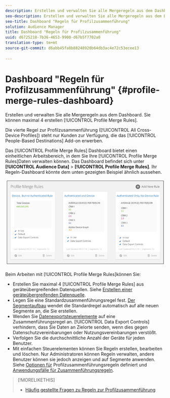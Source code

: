 ```yaml
---
description: Erstellen und verwalten Sie alle Mergeregeln aus dem Dashboard. Sie können maximal 4 Regeln zur Profilzusammenführung erstellen.
seo-description: Erstellen und verwalten Sie alle Mergeregeln aus dem Dashboard. Sie können maximal 4 Regeln zur Profilzusammenführung erstellen.
seo-title: Dashboard "Regeln für Profilzusammenführung"
solution: Audience Manager
title: Dashboard "Regeln für Profilzusammenführung"
uuid: d6725218-7b36-4653-9900-d67b5f7702a0
translation-type: tm+mt
source-git-commit: d6abb45fa8b88248920b64db3ac4e72c53ecee13

---
```



# Dashboard "Regeln für Profilzusammenführung" {#profile-merge-rules-dashboard}

Erstellen und verwalten Sie alle Mergeregeln aus dem Dashboard. Sie können maximal 4 erstellen [!UICONTROL Profile Merge Rules].

Die vierte Regel zur Profilzusammenführung ([!UICONTROL All Cross-Device Profiles]) steht nur Kunden zur Verfügung, die das [!UICONTROL People-Based Destinations] Add-on erwerben.

Das [!UICONTROL Profile Merge Rules] Dashboard bietet einen einheitlichen Arbeitsbereich, in dem Sie Ihre [!UICONTROL Profile Merge Rules]Daten verwalten können. Das Dashboard befindet sich unter **[!UICONTROL Audience Data]** &gt; **[!UICONTROL Profile Merge Rules]**. Ihr Regeln-Dashboard könnte dem unten gezeigten Beispiel ähnlich aussehen.

![](assets/profile-dashboard.png)

Beim Arbeiten mit [!UICONTROL Profile Merge Rules]können Sie:

* Erstellen Sie maximal 4 [!UICONTROL Profile Merge Rules] aus geräteübergreifenden Datenquellen. Siehe [Erstellen einer geräteübergreifenden Datenquelle](merge-rules-start.md#create-data-source).
* Legen Sie eine Standardzusammenführungsregel fest. [Der Segmentaufbau](../segments/segment-builder.md) wendet die Standardregel automatisch auf alle neuen Segmente an, die Sie erstellen.
* Wenden Sie [Datenexportsteuerelemente](../data-export-controls.md) auf eine Zusammenführungsregel an. [!UICONTROL Data Export Controls] verhindern, dass Sie Daten an Zielorte senden, wenn dies gegen Datenschutzvereinbarungen oder Nutzungsvereinbarungen verstößt.
* Verfolgen Sie die durchschnittliche Anzahl der Geräte für jeden Benutzer.
* Mit einfachen Steuerelementen können Sie Regeln erstellen, bearbeiten und löschen. Nur Administratoren können Regeln verwalten, andere Benutzer können sie jedoch anzeigen und auf Segmente anwenden. Siehe [Optionen für](merge-rule-definitions.md) Profilzusammenführungsregeln definiert und [Anwendungsfälle für Zusammenführungsregeln](merge-rule-targeting-options.md).

>[!MORELIKETHIS]
>
>* [Häufig gestellte Fragen zu Regeln zur Profilzusammenführung](../../faq/faq-profile-merge.md)

